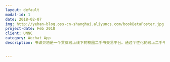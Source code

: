 ```yaml
---
layout: default
modal-id: 1
date: 2018-02-07
img: http://yehan-blog.oss-cn-shanghai.aliyuncs.com/bookBetaPoster.jpg
project-date: Feb 2018
client: UNNC
category: Wechat App
description: 书课贝塔是一个贯穿线上线下的校园二手书交易平台。通过个性化的线上二手书城小程序，线下的书籍寄存代卖服务，让闲置二手书高效流通到需要的学生手中。<p>项目获得学校5000元梦想启动基金；宁诺孵化园区创业大赛最佳人气奖。</p><p><a href="http://yehan-blog.oss-cn-shanghai.aliyuncs.com/document.pdf" target="blank">查看产品原型及文档</a></p>


---
```

